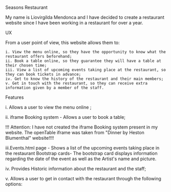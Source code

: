 Seasons Restaurant

My name is Liovirgilda Mendonca and I have decided to create a restaurant website since I have been working in a restaurant for over a year.


UX

From a user point of view, this website allows them to:
    
    i. View the menu online, so they have the opportunity to know what the restaurant offers beforehand;
    ii. Book a table online, so they guarantee they will have a table at their chosen time;
    iii. View a list of upcoming events taking place at the restaurant, so they can book tickets in advance;
    iv. Get to know the history of the restaurant and their main members;
    v. Get in touch with the restaurant, so they can receive extra information given by a member of the staff.
    

Features

i. Allows a user to view the menu online ;
          
ii. iframe Booking system - Allows a user to book a table;

!!! Attention: I have not created the iframe Booking system present in my website. The openTable iframe was taken from "Dinner by Heston Blumenthal" website!!!!

iii.Events.html page - Shows a list of the upcoming events taking place in the restaurant
        Bootstrap cards- The bootstrap card displays information regarding the date of the event as well as the Artist's name and picture.

iv. Provides Historic information about the restaurant and the staff; 

v. Allows a user to get in contact with the restaurant through the following options:


